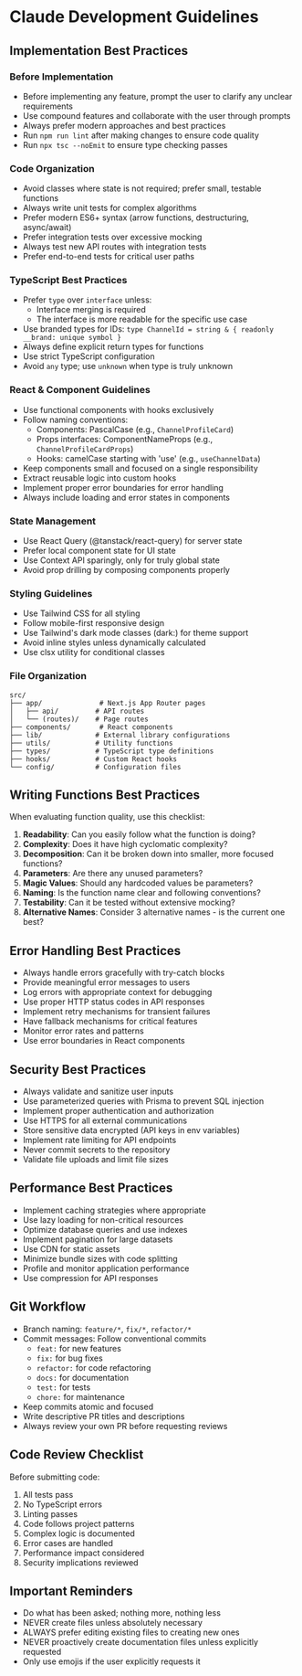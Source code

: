 # Claude Development Guidelines

## Implementation Best Practices

### Before Implementation
- Before implementing any feature, prompt the user to clarify any unclear requirements
- Use compound features and collaborate with the user through prompts
- Always prefer modern approaches and best practices
- Run `npm run lint` after making changes to ensure code quality
- Run `npx tsc --noEmit` to ensure type checking passes

### Code Organization
- Avoid classes where state is not required; prefer small, testable functions
- Always write unit tests for complex algorithms
- Prefer modern ES6+ syntax (arrow functions, destructuring, async/await)
- Prefer integration tests over excessive mocking
- Always test new API routes with integration tests
- Prefer end-to-end tests for critical user paths

### TypeScript Best Practices
- Prefer `type` over `interface` unless:
  - Interface merging is required
  - The interface is more readable for the specific use case
- Use branded types for IDs: `type ChannelId = string & { readonly __brand: unique symbol }`
- Always define explicit return types for functions
- Use strict TypeScript configuration
- Avoid `any` type; use `unknown` when type is truly unknown

### React & Component Guidelines
- Use functional components with hooks exclusively
- Follow naming conventions:
  - Components: PascalCase (e.g., `ChannelProfileCard`)
  - Props interfaces: ComponentNameProps (e.g., `ChannelProfileCardProps`)
  - Hooks: camelCase starting with 'use' (e.g., `useChannelData`)
- Keep components small and focused on a single responsibility
- Extract reusable logic into custom hooks
- Implement proper error boundaries for error handling
- Always include loading and error states in components

### State Management
- Use React Query (@tanstack/react-query) for server state
- Prefer local component state for UI state
- Use Context API sparingly, only for truly global state
- Avoid prop drilling by composing components properly

### Styling Guidelines
- Use Tailwind CSS for all styling
- Follow mobile-first responsive design
- Use Tailwind's dark mode classes (dark:) for theme support
- Avoid inline styles unless dynamically calculated
- Use clsx utility for conditional classes

### File Organization
```
src/
├── app/              # Next.js App Router pages
│   ├── api/         # API routes
│   └── (routes)/    # Page routes
├── components/       # React components
├── lib/             # External library configurations
├── utils/           # Utility functions
├── types/           # TypeScript type definitions
├── hooks/           # Custom React hooks
└── config/          # Configuration files
```

## Writing Functions Best Practices

When evaluating function quality, use this checklist:

1. **Readability**: Can you easily follow what the function is doing?
2. **Complexity**: Does it have high cyclomatic complexity?
3. **Decomposition**: Can it be broken down into smaller, more focused functions?
4. **Parameters**: Are there any unused parameters?
5. **Magic Values**: Should any hardcoded values be parameters?
6. **Naming**: Is the function name clear and following conventions?
7. **Testability**: Can it be tested without extensive mocking?
8. **Alternative Names**: Consider 3 alternative names - is the current one best?

## Error Handling Best Practices

- Always handle errors gracefully with try-catch blocks
- Provide meaningful error messages to users
- Log errors with appropriate context for debugging
- Use proper HTTP status codes in API responses
- Implement retry mechanisms for transient failures
- Have fallback mechanisms for critical features
- Monitor error rates and patterns
- Use error boundaries in React components

## Security Best Practices

- Always validate and sanitize user inputs
- Use parameterized queries with Prisma to prevent SQL injection
- Implement proper authentication and authorization
- Use HTTPS for all external communications
- Store sensitive data encrypted (API keys in env variables)
- Implement rate limiting for API endpoints
- Never commit secrets to the repository
- Validate file uploads and limit file sizes

## Performance Best Practices

- Implement caching strategies where appropriate
- Use lazy loading for non-critical resources
- Optimize database queries and use indexes
- Implement pagination for large datasets
- Use CDN for static assets
- Minimize bundle sizes with code splitting
- Profile and monitor application performance
- Use compression for API responses

## Git Workflow

- Branch naming: `feature/*`, `fix/*`, `refactor/*`
- Commit messages: Follow conventional commits
  - `feat:` for new features
  - `fix:` for bug fixes
  - `refactor:` for code refactoring
  - `docs:` for documentation
  - `test:` for tests
  - `chore:` for maintenance
- Keep commits atomic and focused
- Write descriptive PR titles and descriptions
- Always review your own PR before requesting reviews

## Code Review Checklist

Before submitting code:
1. All tests pass
2. No TypeScript errors
3. Linting passes
4. Code follows project patterns
5. Complex logic is documented
6. Error cases are handled
7. Performance impact considered
8. Security implications reviewed

## Important Reminders

- Do what has been asked; nothing more, nothing less
- NEVER create files unless absolutely necessary
- ALWAYS prefer editing existing files to creating new ones
- NEVER proactively create documentation files unless explicitly requested
- Only use emojis if the user explicitly requests it